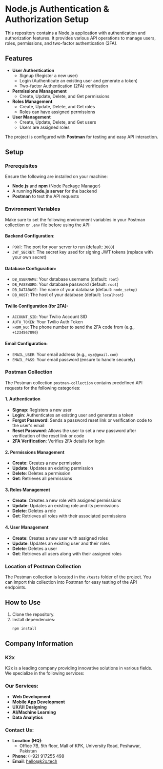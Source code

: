 # Node.js Authentication & Authorization Setup

This repository contains a Node.js application with authentication and authorization features. It provides various API operations to manage users, roles, permissions, and two-factor authentication (2FA).

## Features
- **User Authentication**
  - Signup (Register a new user)
  - Login (Authenticate an existing user and generate a token)
  - Two-factor Authentication (2FA) verification
- **Permissions Management**
  - Create, Update, Delete, and Get permissions
- **Roles Management**
  - Create, Update, Delete, and Get roles
  - Roles can have assigned permissions
- **User Management**
  - Create, Update, Delete, and Get users
  - Users are assigned roles

The project is configured with **Postman** for testing and easy API interaction.

## Setup

### Prerequisites
Ensure the following are installed on your machine:
- **Node.js** and **npm** (Node Package Manager)
- A running **Node.js server** for the backend
- **Postman** to test the API requests

### Environment Variables
Make sure to set the following environment variables in your Postman collection or `.env` file before using the API:

#### Backend Configuration:
- `PORT`: The port for your server to run (default: `3000`)
- `JWT_SECRET`: The secret key used for signing JWT tokens (replace with your own secret)
  
#### Database Configuration:
- `DB_USERNAME`: Your database username (default: `root`)
- `DB_PASSWORD`: Your database password (default: `root`)
- `DB_DATABASE`: The name of your database (default: `node_setup`)
- `DB_HOST`: The host of your database (default: `localhost`)

#### Twilio Configuration (for 2FA):
- `ACCOUNT_SID`: Your Twilio Account SID
- `AUTH_TOKEN`: Your Twilio Auth Token
- `FROM_NO`: The phone number to send the 2FA code from (e.g., `+1234567890`)

#### Email Configuration:
- `EMAIL_USER`: Your email address (e.g., `xyz@gmail.com`)
- `EMAIL_PASS`: Your email password (ensure to handle securely)

### Postman Collection
The Postman collection `postman-collection` contains predefined API requests for the following categories:

#### 1. **Authentication**
- **Signup**: Registers a new user
- **Login**: Authenticates an existing user and generates a token
- **Forgot Password**: Sends a password reset link or verification code to the user's email
- **Reset Password**: Allows the user to set a new password after verification of the reset link or code
- **2FA Verification**: Verifies 2FA details for login

#### 2. **Permissions Management**
- **Create**: Creates a new permission
- **Update**: Updates an existing permission
- **Delete**: Deletes a permission
- **Get**: Retrieves all permissions

#### 3. **Roles Management**
- **Create**: Creates a new role with assigned permissions
- **Update**: Updates an existing role and its permissions
- **Delete**: Deletes a role
- **Get**: Retrieves all roles with their associated permissions

#### 4. **User Management**
- **Create**: Creates a new user with assigned roles
- **Update**: Updates an existing user and their roles
- **Delete**: Deletes a user
- **Get**: Retrieves all users along with their assigned roles

### Location of Postman Collection
The Postman collection is located in the `/tests` folder of the project. You can import this collection into Postman for easy testing of the API endpoints.

## How to Use
1. Clone the repository.
2. Install dependencies:
   ```bash
   npm install


## Company Information
### K2x
K2x is a leading company providing innovative solutions in various fields. We specialize in the following services:

### Our Services:
- **Web Development**
- **Mobile App Development**
- **UX/UI Designing**
- **AI/Machine Learning**
- **Data Analytics**

### Contact Us:
- **Location (HQ)**: 
  - Office 7B, 5th floor, Mall of KPK, University Road, Peshawar, Pakistan
- **Phone**: (+92) 917255 498
- **Email**: hello@k2x.tech

